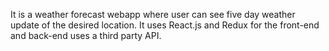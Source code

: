 It is a weather forecast webapp where user can see five day weather update of the desired location. It uses React.js and Redux for the front-end and back-end uses a third party API.
